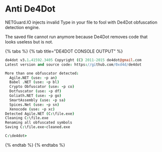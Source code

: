 # Anti De4Dot

NETGuard.IO injects invalid Type in your file to fool with De4Dot obfuscation detection engine. 

The saved file cannot run anymore because De4Dot removes code that looks useless but is not.

{% tabs %}
{% tab title="DE4DOT CONSOLE OUTPUT" %}
```coffeescript
de4dot v3.1.41592.3405 Copyright (C) 2011-2015 de4dot@gmail.com
Latest version and source code: https://github.com/0xd4d/de4dot

More than one obfuscator detected:
  Agile.NET (use: -p an)
  Babel .NET (use: -p bl)
  Crypto Obfuscator (use: -p co)
  Dotfuscator (use: -p df)
  Goliath.NET (use: -p go)
  SmartAssembly (use: -p sa)
  Spices.Net (use: -p sn)
  Xenocode (use: -p xc)
Detected Agile.NET (C:\file.exe)
Cleaning C:\file.exe
Renaming all obfuscated symbols
Saving C:\file.exe-cleaned.exe

C:\de4dot>
```
{% endtab %}
{% endtabs %}

